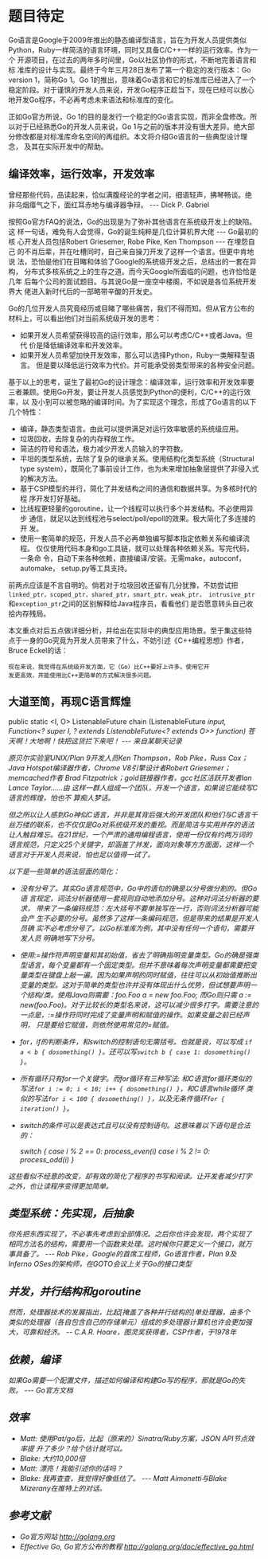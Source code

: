 # 题目待定

Go语言是Google于2009年推出的静态编译型语言，旨在为开发人员提供类似
Python，Ruby一样简洁的语言环境，同时又具备C/C++一样的运行效率。作为一个
开源项目，在过去的两年多时间里，Go以社区协作的形式，不断地完善语言和标
准库的设计与实现。最终于今年三月28日发布了第一个稳定的发行版本：Go
version 1，简称Go 1。Go 1的推出，意味着Go语言和它的标准库已经进入了一个
稳定阶段。对于谨慎的开发人员来说，开发Go程序正趁当下，现在已经可以放心
地开发Go程序，不必再考虑未来语法和标准库的变化。

正如Go官方所说，Go 1的目的是发行一个稳定的Go语言实现，而非全盘修改。所
以对于已经熟悉Go的开发人员来说，Go 1与之前的版本并没有很大差异。绝大部
分修改都是对标准库命名空间的再组织。本文将介绍Go语言的一些典型设计理念，
及其在实际开发中的帮助。

## 编译效率，运行效率，开发效率

曾经那些代码，品读起来，恰似满腹经论的学者之间，细语轻声，拂琴畅谈。绝
非乌烟瘴气之下，面红耳赤地与编译器争辩。
--- Dick P. Gabriel

按照Go官方FAQ的说法，Go的出现是为了弥补其他语言在系统级开发上的缺陷。这
样一句话，难免有人会觉得，Go的诞生纯粹是几位计算机界大佬 --- Go最初的核
心开发人员包括Robert Griesemer, Robe Pike, Ken Thompson --- 在埋怨自己
的不肖后辈，并在吐槽同时，自己亲自操刀开发了这样一个语言。但更中肯地说
法，恐怕是他们在目睹和体验了Google的系统级开发之后，总结出的一套在异构，
分布式多核系统之上的生存之道。而今天Google所面临的问题，也许恰恰是几年
后每个公司的面试题目。与其说Go是一座空中楼阁，不如说是各位系统开发界大
佬进入新时代后的一部略带辛酸的开发史。

Go的几位开发人员究竟经历或目睹了哪些痛苦，我们不得而知。但从官方公布的
材料上，可以看出他们对当前系统级开发的思考：

- 如果开发人员希望获得较高的运行效率，那么可以考虑C/C++或者Java。但代
  价是降低编译效率和开发效率。
- 如果开发人员希望加快开发效率，那么可以选择Python，Ruby一类解释型语言。
  但是要以降低运行效率为代价。并可能承受弱类型带来的各种安全问题。

基于以上的思考，诞生了最初Go的设计理念：编译效率，运行效率和开发效率要
三者兼顾。使用Go开发，要让开发人员感觉到Python的便利，C/C++的运行效率，以
及小到可以被忽略的编译时间。为了实现这个理念，形成了Go语言的以下几个特性：

- 编译，静态类型语言。由此可以提供满足对运行效率敏感的系统级应用。
- 垃圾回收，去除复杂的内存释放工作。
- 简洁的符号和语法，极力减少开发人员输入的字符数。
- 平坦的类型系统，去除了复杂的继承关系。使用结构化类型系统（Structural
  type system），既简化了事前设计工作，也为未来增加抽象层提供了非侵入式
  的解决方法。
- 基于CSP模型的并行，简化了并发结构之间的通信和数据共享。为多核时代的程
  序开发打好基础。
- 比线程更轻量的goroutine，让一个线程可以执行多个并发结构。不必使用异步
  通信，就足以达到线程池与select/poll/epoll的效果。极大简化了多连接的开
  发。
- 使用一套简单的规范，开发人员不必再单独编写脚本指定依赖关系和编译流程。
  仅仅使用代码本身和go工具链，就可以处理各种依赖关系。写完代码，一条命
  令，自动下来各种依赖，直接编译/安装。无需make，autoconf，automake，
  setup.py等工具支持。
  
前两点应该是不言自明的。倘若对于垃圾回收还留有几分犹豫，不妨尝试把
``linked_ptr，scoped_ptr，shared_ptr，smart_ptr，weak_ptr，
intrusive_ptr``和``exception_ptr``之间的区别解释给Java程序员，看看他们
是否愿意转头自己收拾内存残局。

本文重点对后五点做详细分析，并给出在实际中的典型应用场景。至于集这些特
点于一身的Go究竟为开发人员带来了什么，不妨引述《C++编程思想》作者，
Bruce Eckel的话：

    现在来说，我觉得在系统级开发方面，它（Go）比C++要好上许多。使用它开
    发更高效，并能使用比C++更简单的方式解决很多问题。

## 大道至简，再现C语言辉煌

public static <I, O> ListenableFuture<O> chain (ListenableFuture<I>
input, Function<? super I, ? extends ListenableFuture<? extends O>>
function) 苍天啊！大地啊！快把这货拦下来吧！
--- 来自某聊天记录

原贝尔实验室UNIX/Plan 9开发人员Ken Thompson，Rob Pike，Russ Cox；Java
Hotspot编译器作者，Chrome V8引擎设计者Robert Griesemer；memcached作者
Brad Fitzpatrick；gold链接器作者，gcc社区活跃开发者Ian Lance Taylor……由
这样一群人组成一个团队，开发一个语言，如果说它能续写C语言的辉煌，怕也不
算痴人梦话。

但之所以让人感到Go神似C语言，并非是其背后强大的开发团队和他们与C语言千
丝万缕的联系，也不仅仅是Go对系统级开发的重视。而是简洁与实用并存的语法
让人触目难忘。在21世纪，一个严肃的通用编程语言，使用一份仅有约两万词的
语言规范，只定义25个关键字，却涵盖了并发，面向对象等方方面面，这样一个
语言对于开发人员来说，怕也足以值得一试了。

以下是一些简单的语法层面的简化：

- 没有分号了。其实Go语言规范中，Go中的语句的确是以分号做分割的。但Go语
  言规定，词法分析器使用一套规则自动地添加分号。这种对词法分析器的要求，
  带来了一条编码规范：左大括号不要单独写在一行，否则词法分析器可能会产
  生不必要的分号。虽然多了这样一条编码规范，但是带来的结果是开发人员确
  实不必考虑分号了。以Go标准库为例，其中没有任何一个语句，需要开发人员
  明确地写下分号。
- 使用:=操作符声明变量和其初始值，省去了明确指明变量类型。Go的确是强类
  型语言，每个变量都有一个固定类型。但并不意味着每次声明变量都需要把变
  量类型在键盘上敲一遍。因为如果声明的同时赋值，往往可以从初始值推断出
  变量的类型。这对于简单的类型也许并没有体现出什么优势，但试想要声明一
  个结构/类。使用Java则需要：foo.Foo a = new foo.Foo; 而Go则只需 a :=
  new(foo.Foo)。对于比较长的类型名来说，这可以减少很多打字。需要注意的
  一点是，:=操作符同时完成了变量声明和赋值的操作。如果变量之前已经声明，
  只是要给它赋值，则依然使用常见的=赋值。
- for，if的判断条件，和switch的控制语句无需括号。也就是说，可以写成
  ``if a < b { dosomething() }``。还可以写``switch b { case 1:
  dosomething() }``。
- 所有循环只有for一个关键字。而for循环有三种写法: 和C语言for循环类似的
  写法``for i := 0; i < 10; i++ { dosomething() }``，和C语言while循环
  类似的写法``for i < 100 { dosomething() }``，以及无条件循环``for {
  iteration() }``。
- switch的条件可以是表达式且可以没有控制语句。这意味着以下语句是合法的：

    switch {
    case i % 2 == 0:
        process_even(i)
    case i % 2 != 0:
        process_odd(i)
    }
	
这些看似不经意的改变，却有效的简化了程序的书写和阅读。让开发者减少打字
之外，也让读程序变得更加简单。

## 类型系统：先实现，后抽象

你先把东西实现了，不必事先考虑到全部情况。之后你也许会发现，两个实现了
相同方法名的结构，需要用一个函数来处理。这时候你只要定义一个接口，就万
事具备了。
--- Rob Pike，Google的首席工程师，Go语言作者，Plan 9及
Inferno OSes的架构师，在GOTO会议上关于Go的接口类型

## 并发，并行结构和goroutine

然而，处理器技术的发展指出，比起[掩盖了各种并行结构的]单处理器，由多个
类似的处理器（各自包含自己的存储单元）组成的多处理器计算机也许会更加强
大，可靠和经济。
-- C.A.R. Hoare，图灵奖获得者，CSP作者，于1978年

## 依赖，编译

如果Go需要一个配置文件，描述如何编译和构建Go写的程序，那就是Go的失败。
--- Go官方文档

## 效率

- Matt: 使用Pat/go后，比起（原来的）Sinatra/Ruby方案，JSON API节点效率提
升了多少？给个估计就可以。
- Blake: 大约10,000倍
- Matt: 漂亮！我能引述你的话吗？
- Blake: 我再查查，我觉得好像低估了。
--- Matt Aimonetti与Blake Mizerany在推特上的对话。

## 参考文献

- Go官方网站 http://golang.org
- Effective Go, Go官方公布的教程 http://golang.org/doc/effective_go.html
